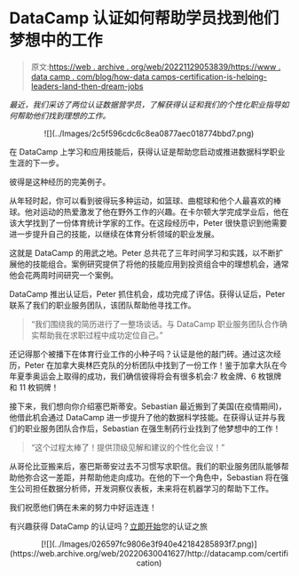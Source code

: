 # DataCamp 认证如何帮助学员找到他们梦想中的工作

> 原文:[https://web . archive . org/web/20221129053839/https://www . data camp . com/blog/how-data camps-certification-is-helping-leaders-land-then-dream-jobs](https://web.archive.org/web/20221129053839/https://www.datacamp.com/blog/how-datacamps-certification-is-helping-learners-land-their-dream-jobs)

*最近，我们采访了两位认证数据营学员，了解获得认证和我们的个性化职业指导如何帮助他们找到理想的工作。*

<center>![](../Images/2c5f596cdc6c8ea0877aec018774bbd7.png)</center>

在 DataCamp 上学习和应用技能后，获得认证是帮助您启动或推进数据科学职业生涯的下一步。

彼得是这种经历的完美例子。

从年轻时起，你可以看到彼得玩多种运动，如篮球、曲棍球和他个人最喜欢的棒球。他对运动的热爱激发了他在野外工作的兴趣。在卡尔顿大学完成学业后，他在该大学找到了一份体育统计学家的工作。在这段经历中，Peter 很快意识到他需要进一步提升自己的技能，以继续在体育分析领域的职业发展。

这就是 DataCamp 的用武之地。Peter 总共花了三年时间学习和实践，以不断扩展他的技能组合。案例研究提供了将他的技能应用到投资组合中的理想机会，通常他会花两周时间研究一个案例。

DataCamp 推出认证后，Peter 抓住机会，成功完成了评估。获得认证后，Peter 联系了我们的职业服务团队，该团队帮助他寻找工作。

> “我们围绕我的简历进行了一整场谈话。与 DataCamp 职业服务团队合作确实帮助我在求职过程中成功定位自己。”

还记得那个被播下在体育行业工作的小种子吗？认证是他的敲门砖。通过这次经历，Peter 在加拿大奥林匹克队的分析团队中找到了一份工作！鉴于加拿大队在今年夏季奥运会上取得的成功，我们确信彼得将会有很多机会:7 枚金牌、6 枚银牌和 11 枚铜牌！

接下来，我们想向你介绍塞巴斯蒂安。Sebastian 最近搬到了美国(在疫情期间)，他借此机会通过 DataCamp 进一步提升了他的数据科学技能。在获得认证并与我们的职业服务团队合作后，Sebastian 在强生制药行业找到了他梦想中的工作！

> “这个过程太棒了！提供顶级见解和建议的个性化会议！”

从哥伦比亚搬来后，塞巴斯蒂安过去不习惯写求职信。我们的职业服务团队能够帮助他弥合这一差距，并帮助他走向成功。在他的下一个角色中，Sebastian 将在强生公司担任数据分析师，开发洞察仪表板，未来将在机器学习的帮助下工作。

我们祝愿他们俩在未来的努力中好运连连！

有兴趣获得 DataCamp 的认证吗？[立即开始](https://web.archive.org/web/20220630041627/http://datacamp.com/certification)您的认证之旅

<center>[![](../Images/026597fc9806e3f940e42184285893f7.png)](https://web.archive.org/web/20220630041627/http://datacamp.com/certification)</center>
